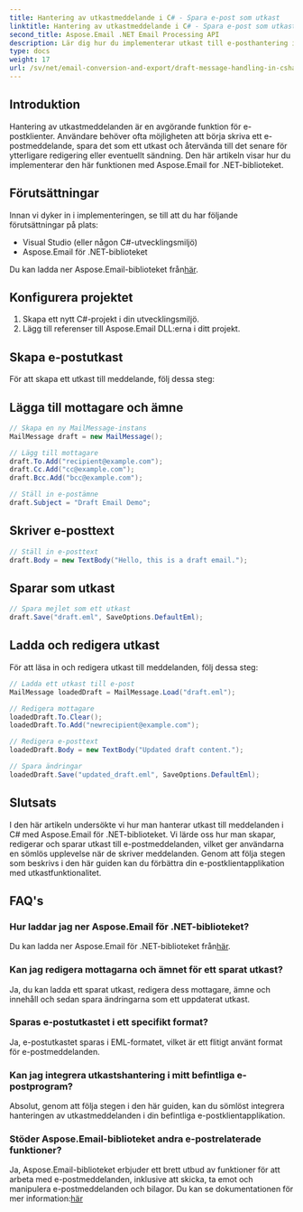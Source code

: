 ```yaml
---
title: Hantering av utkastmeddelande i C# - Spara e-post som utkast
linktitle: Hantering av utkastmeddelande i C# - Spara e-post som utkast
second_title: Aspose.Email .NET Email Processing API
description: Lär dig hur du implementerar utkast till e-posthantering i C# med Aspose.Email för .NET. Skapa, redigera och spara utkast sömlöst.
type: docs
weight: 17
url: /sv/net/email-conversion-and-export/draft-message-handling-in-csharp-saving-email-as-draft/
---
```


## Introduktion

Hantering av utkastmeddelanden är en avgörande funktion för e-postklienter. Användare behöver ofta möjligheten att börja skriva ett e-postmeddelande, spara det som ett utkast och återvända till det senare för ytterligare redigering eller eventuellt sändning. Den här artikeln visar hur du implementerar den här funktionen med Aspose.Email for .NET-biblioteket.

## Förutsättningar

Innan vi dyker in i implementeringen, se till att du har följande förutsättningar på plats:

- Visual Studio (eller någon C#-utvecklingsmiljö)
- Aspose.Email för .NET-biblioteket

 Du kan ladda ner Aspose.Email-biblioteket från[här](https://releases.aspose.com/email/net).

## Konfigurera projektet

1. Skapa ett nytt C#-projekt i din utvecklingsmiljö.
2. Lägg till referenser till Aspose.Email DLL:erna i ditt projekt.

## Skapa e-postutkast

För att skapa ett utkast till meddelande, följ dessa steg:

## Lägga till mottagare och ämne

```csharp
// Skapa en ny MailMessage-instans
MailMessage draft = new MailMessage();

// Lägg till mottagare
draft.To.Add("recipient@example.com");
draft.Cc.Add("cc@example.com");
draft.Bcc.Add("bcc@example.com");

// Ställ in e-postämne
draft.Subject = "Draft Email Demo";
```

## Skriver e-posttext

```csharp
// Ställ in e-posttext
draft.Body = new TextBody("Hello, this is a draft email.");
```

## Sparar som utkast

```csharp
// Spara mejlet som ett utkast
draft.Save("draft.eml", SaveOptions.DefaultEml);
```

## Ladda och redigera utkast

För att läsa in och redigera utkast till meddelanden, följ dessa steg:

```csharp
// Ladda ett utkast till e-post
MailMessage loadedDraft = MailMessage.Load("draft.eml");

// Redigera mottagare
loadedDraft.To.Clear();
loadedDraft.To.Add("newrecipient@example.com");

// Redigera e-posttext
loadedDraft.Body = new TextBody("Updated draft content.");

// Spara ändringar
loadedDraft.Save("updated_draft.eml", SaveOptions.DefaultEml);
```

## Slutsats

I den här artikeln undersökte vi hur man hanterar utkast till meddelanden i C# med Aspose.Email för .NET-biblioteket. Vi lärde oss hur man skapar, redigerar och sparar utkast till e-postmeddelanden, vilket ger användarna en sömlös upplevelse när de skriver meddelanden. Genom att följa stegen som beskrivs i den här guiden kan du förbättra din e-postklientapplikation med utkastfunktionalitet.

## FAQ's

### Hur laddar jag ner Aspose.Email för .NET-biblioteket?

 Du kan ladda ner Aspose.Email för .NET-biblioteket från[här](https://releases.aspose.com/email/net).

### Kan jag redigera mottagarna och ämnet för ett sparat utkast?

Ja, du kan ladda ett sparat utkast, redigera dess mottagare, ämne och innehåll och sedan spara ändringarna som ett uppdaterat utkast.

### Sparas e-postutkastet i ett specifikt format?

Ja, e-postutkastet sparas i EML-formatet, vilket är ett flitigt använt format för e-postmeddelanden.

### Kan jag integrera utkastshantering i mitt befintliga e-postprogram?

Absolut, genom att följa stegen i den här guiden, kan du sömlöst integrera hanteringen av utkastmeddelanden i din befintliga e-postklientapplikation.

### Stöder Aspose.Email-biblioteket andra e-postrelaterade funktioner?

 Ja, Aspose.Email-biblioteket erbjuder ett brett utbud av funktioner för att arbeta med e-postmeddelanden, inklusive att skicka, ta emot och manipulera e-postmeddelanden och bilagor. Du kan se dokumentationen för mer information:[här](https://reference.aspose.com)